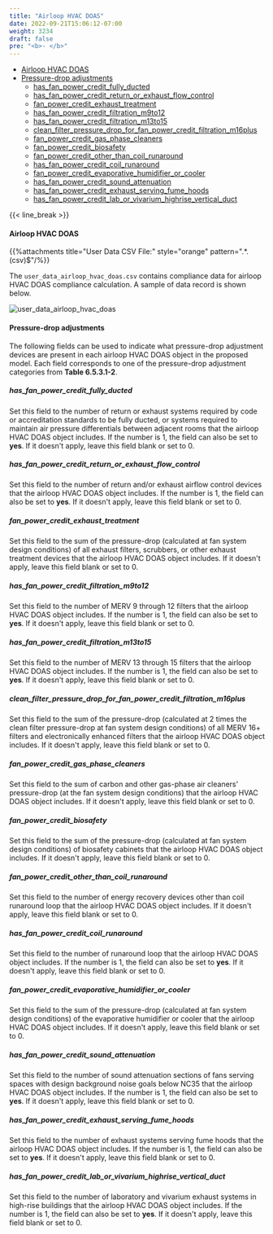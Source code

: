 ```yaml
---
title: "Airloop HVAC DOAS"
date: 2022-09-21T15:06:12-07:00
weight: 3234
draft: false
pre: "<b>- </b>"
---
```


- [Airloop HVAC DOAS](#airloop-hvac-doas)
- [Pressure-drop adjustments](#pressure-drop-adjustments)
  - [has_fan_power_credit_fully_ducted](#has_fan_power_credit_fully_ducted)
  - [has_fan_power_credit_return_or_exhaust_flow_control](#has_fan_power_credit_return_or_exhaust_flow_control)
  - [fan_power_credit_exhaust_treatment](#fan_power_credit_exhaust_treatment)
  - [has_fan_power_credit_filtration_m9to12](#has_fan_power_credit_filtration_m9to12)
  - [has_fan_power_credit_filtration_m13to15](#has_fan_power_credit_filtration_m13to15)
  - [clean_filter_pressure_drop_for_fan_power_credit_filtration_m16plus](#clean_filter_pressure_drop_for_fan_power_credit_filtration_m16plus)
  - [fan_power_credit_gas_phase_cleaners](#fan_power_credit_gas_phase_cleaners)
  - [fan_power_credit_biosafety](#fan_power_credit_biosafety)
  - [fan_power_credit_other_than_coil_runaround](#fan_power_credit_other_than_coil_runaround)
  - [has_fan_power_credit_coil_runaround](#has_fan_power_credit_coil_runaround)
  - [fan_power_credit_evaporative_humidifier_or_cooler](#fan_power_credit_evaporative_humidifier_or_cooler)
  - [has_fan_power_credit_sound_attenuation](#has_fan_power_credit_sound_attenuation)
  - [has_fan_power_credit_exhaust_serving_fume_hoods](#has_fan_power_credit_exhaust_serving_fume_hoods)
  - [has_fan_power_credit_lab_or_vivarium_highrise_vertical_duct](#has_fan_power_credit_lab_or_vivarium_highrise_vertical_duct)

{{< line_break >}}

#### Airloop HVAC DOAS

{{%attachments title="User Data CSV File:" style="orange" pattern=".*\.(csv)$"/%}}

The `user_data_airloop_hvac_doas.csv` contains compliance data for airloop HVAC DOAS compliance calculation. A sample of data record is shown below.

![user_data_airloop_hvac_doas](/BEM-for-PRM/user_guide/add_compliance_data/images/user_data_airloop_hvac_doas_sample.PNG?width=1000px&align=left&classes=border,alignLeft)

#### Pressure-drop adjustments

The following fields can be used to indicate what pressure-drop adjustment devices are present in each airloop HVAC DOAS object in the proposed model. Each field corresponds to one of the pressure-drop adjustment categories from **Table 6.5.3.1-2**.

##### has_fan_power_credit_fully_ducted

Set this field to the number of return or exhaust systems required by code or accreditation standards to be fully ducted, or systems required to maintain air pressure differentials between adjacent rooms that the airloop HVAC DOAS object includes. If the number is 1, the field can also be set to **yes**. If it doesn't apply, leave this field blank or set to 0.

##### has_fan_power_credit_return_or_exhaust_flow_control

Set this field to the number of return and/or exhaust airflow control devices that the airloop HVAC DOAS object includes. If the number is 1, the field can also be set to **yes**. If it doesn't apply, leave this field blank or set to 0.

##### fan_power_credit_exhaust_treatment

Set this field to the sum of the pressure-drop (calculated at fan system design conditions) of all exhaust filters, scrubbers, or other exhaust treatment devices that the airloop HVAC DOAS object includes. If it doesn't apply, leave this field blank or set to 0.

##### has_fan_power_credit_filtration_m9to12

Set this field to the number of MERV 9 through 12 filters that the airloop HVAC DOAS object includes. If the number is 1, the field can also be set to **yes**. If it doesn't apply, leave this field blank or set to 0.

##### has_fan_power_credit_filtration_m13to15

Set this field to the number of MERV 13 through 15 filters that the airloop HVAC DOAS object includes. If the number is 1, the field can also be set to **yes**. If it doesn't apply, leave this field blank or set to 0.

##### clean_filter_pressure_drop_for_fan_power_credit_filtration_m16plus

Set this field to the sum of the pressure-drop (calculated at 2 times the clean filter pressure-drop at fan system design conditions) of all MERV 16+ filters and electronically enhanced filters that the airloop HVAC DOAS object includes. If it doesn't apply, leave this field blank or set to 0.

##### fan_power_credit_gas_phase_cleaners

Set this field to the sum of carbon and other gas-phase air cleaners' pressure-drop (at the fan system design conditions) that the airloop HVAC DOAS object includes. If it doesn't apply, leave this field blank or set to 0.

##### fan_power_credit_biosafety

Set this field to the sum of the pressure-drop (calculated at fan system design conditions) of biosafety cabinets that the airloop HVAC DOAS object includes. If it doesn't apply, leave this field blank or set to 0.

##### fan_power_credit_other_than_coil_runaround

Set this field to the number of energy recovery devices other than coil runaround loop that the airloop HVAC DOAS object includes. If it doesn't apply, leave this field blank or set to 0.

##### has_fan_power_credit_coil_runaround

Set this field to the number of runaround loop that the airloop HVAC DOAS object includes. If the number is 1, the field can also be set to **yes**. If it doesn't apply, leave this field blank or set to 0.

##### fan_power_credit_evaporative_humidifier_or_cooler

Set this field to the sum of the pressure-drop (calculated at fan system design conditions) of the evaporative humidifier or cooler that the airloop HVAC DOAS object includes. If it doesn't apply, leave this field blank or set to 0.

##### has_fan_power_credit_sound_attenuation

Set this field to the number of sound attenuation sections of fans serving spaces with design background noise goals below NC35 that the airloop HVAC DOAS object includes. If the number is 1, the field can also be set to **yes**. If it doesn't apply, leave this field blank or set to 0.

##### has_fan_power_credit_exhaust_serving_fume_hoods

Set this field to the number of exhaust systems serving fume hoods that the airloop HVAC DOAS object includes. If the number is 1, the field can also be set to **yes**. If it doesn't apply, leave this field blank or set to 0.

##### has_fan_power_credit_lab_or_vivarium_highrise_vertical_duct

Set this field to the number of laboratory and vivarium exhaust systems in high-rise buildings that the airloop HVAC DOAS object includes. If the number is 1, the field can also be set to **yes**. If it doesn't apply, leave this field blank or set to 0.
